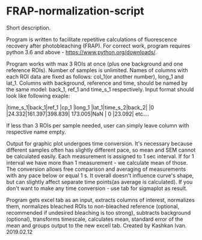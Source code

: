 # FRAP-normalization-script
Short description.


Program is written to facilitate repetitive calculations of fluorescence recovery after photobleaching (FRAP).
For correct work, program requires python 3.6 and above - https://www.python.org/downloads/. 

Program works with max 3 ROIs at once (plus  one background and  one reference ROIs). Number of samples is unlimited.
Names of columns with each ROI data are fixed as follows: col_1(or another number), long_1 and lat_1. 
Columns with background, reference and time, should be named by the same model: back_1, ref_1 and time_s_1 respectively.
Input format should look like following exaple:

|time_s_1|back_1|ref_1  |cp_1   |long_1  |lat_1|time_s_2|back_2|
|0	   |24.332|161.397|398.839|	173.005|NaN	 | 0	  |23.092| etc....

If less than 3 ROIs per sample needed, user can simply leave column with respective name empty.


Output for graphic plot undergoes time conversion. 
It's necessary because different samples often has slightly different pace, so mean and SEM cannot be calculated easily.
Each measurement is assigned to 1 sec interval. If for 1 interval we have more than 1 measurement -
we calculate mean of those. 
The conversion allows free comparison and averaging of measurements with any pace below or equal 1 s.
It overall doesn't influence curve's shape, but can slightly affect separate time points(as average is calculated).
If you don't want to make any time conversion - use tab for sigmaplot as result.


Program gets excel tab as an input, extracts columns of interest, normalizes them,
normalizes bleached ROIs to non-bleached reference (optional, recommended if undesired bleaching is too strong),
subtracts background (optional), transforms timescale, calculates mean, standard error of the mean and groups
output to the new excell tab.
Created by Kashkan Ivan. 2019.02.12

